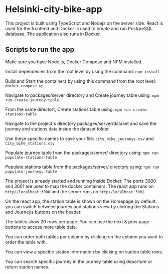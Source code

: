 # Helsinki-city-bike-app

This project is built using TypeScript and Nodejs on the server side. React is used for the frontend and Docker is used to create and run PostgreSQL database. The application also runs in Docker.

## Scripts to run the app

Make sure you have Node.js, Docker Compose and NPM installed.

Install dependecies from the root level by using the command:
`npm install`

Build and Start the containers by using this command from the root level:
`docker-compose up`

Navigate to packages/server directory and Create journey table using:
`npm run create-journey-table`

From the same directort, Create stations table using:
`npm run create-stations-table`

Navigate to the project's directory
packages/server/dataset and save the journey and stations data inside the dataset folder.

Use these specific names to save your file:
`city_bike_journeys.csv` and `city_bike_stations.csv`

Populate journey table from the packages/server/ directory using:
`npm run populate-stations-table`

Populate stations table from the packages/server/ directory using:
`npm run populate-journeys-table`

The project is already started and running inside Docker. The ports 3000 and 3001 are used to map the docker containers. The react app runs on
`http//localhost:3000` and the server runs on `http//localhost:3001`.

On the react app, the station table is shown on the Homepage by default. you can switch between journey and stations view by clicking the Stations and Journeys buttons on the header.

The tables show 20 rows per page. You can use the next & prev page buttons to access more table data.

You can order both tables per column by clicking on the column you want to order the table with.

You can view a specific station information by clicking on station table rows.

You can search specific journey in the journey table using departure or return station names.
